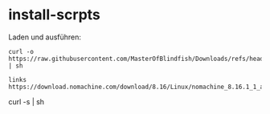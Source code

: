 # install-scrpts

Laden und ausführen:


```
curl -o  https://raw.githubusercontent.com/MasterOfBlindfish/Downloads/refs/heads/main/download.sh | sh
```

```
links https://download.nomachine.com/download/8.16/Linux/nomachine_8.16.1_1_amd64.deb
```

curl -s <URL> | sh
